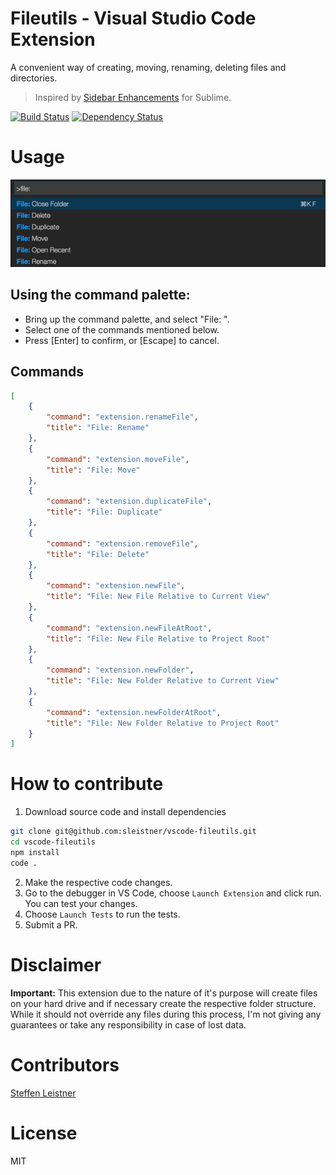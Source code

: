 # Fileutils - Visual Studio Code Extension

A convenient way of creating, moving, renaming, deleting files and directories.

> Inspired by [Sidebar Enhancements](https://github.com/titoBouzout/SideBarEnhancements) for Sublime.

[![Build Status](https://travis-ci.org/sleistner/vscode-fileutils.svg?branch=master)](https://travis-ci.org/sleistner/vscode-fileutils)
[![Dependency Status](https://gemnasium.com/badges/github.com/sleistner/vscode-fileutils.svg)](https://gemnasium.com/github.com/sleistner/vscode-fileutils)

# Usage

![demo](images/demo.png)

## Using the command palette:

* Bring up the command palette, and select "File: ".
* Select one of the commands mentioned below.
* Press [Enter] to confirm, or [Escape] to cancel.

## Commands

```json
[
    {
        "command": "extension.renameFile",
        "title": "File: Rename"
    },
    {
        "command": "extension.moveFile",
        "title": "File: Move"
    },
    {
        "command": "extension.duplicateFile",
        "title": "File: Duplicate"
    },
    {
        "command": "extension.removeFile",
        "title": "File: Delete"
    },
    {
        "command": "extension.newFile",
        "title": "File: New File Relative to Current View"
    },
    {
        "command": "extension.newFileAtRoot",
        "title": "File: New File Relative to Project Root"
    },
    {
        "command": "extension.newFolder",
        "title": "File: New Folder Relative to Current View"
    },
    {
        "command": "extension.newFolderAtRoot",
        "title": "File: New Folder Relative to Project Root"
    }
]
```

# How to contribute

1. Download source code and install dependencies 
```bash
git clone git@github.com:sleistner/vscode-fileutils.git
cd vscode-fileutils
npm install
code .
```
2. Make the respective code changes.
3. Go to the debugger in VS Code, choose `Launch Extension` and click run. You can test your changes.
4. Choose `Launch Tests` to run the tests.
5. Submit a PR.

# Disclaimer

**Important:** This extension due to the nature of it's purpose will create
files on your hard drive and if necessary create the respective folder structure.
While it should not override any files during this process, I'm not giving any guarantees
or take any responsibility in case of lost data. 

# Contributors

[Steffen Leistner](https://github.com/sleistner)

# License

MIT
